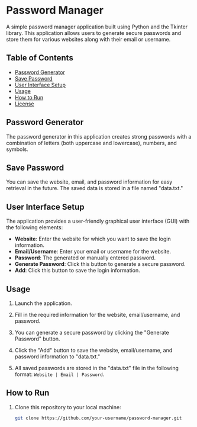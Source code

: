 # Password Manager

A simple password manager application built using Python and the Tkinter library. This application allows users to generate secure passwords and store them for various websites along with their email or username.

## Table of Contents

- [Password Generator](#password-generator)
- [Save Password](#save-password)
- [User Interface Setup](#user-interface-setup)
- [Usage](#usage)
- [How to Run](#how-to-run)
- [License](#license)

## Password Generator

The password generator in this application creates strong passwords with a combination of letters (both uppercase and lowercase), numbers, and symbols.

## Save Password

You can save the website, email, and password information for easy retrieval in the future. The saved data is stored in a file named "data.txt."

## User Interface Setup

The application provides a user-friendly graphical user interface (GUI) with the following elements:

- **Website**: Enter the website for which you want to save the login information.
- **Email/Username**: Enter your email or username for the website.
- **Password**: The generated or manually entered password.
- **Generate Password**: Click this button to generate a secure password.
- **Add**: Click this button to save the login information.

## Usage

1. Launch the application.

2. Fill in the required information for the website, email/username, and password.

3. You can generate a secure password by clicking the "Generate Password" button.

4. Click the "Add" button to save the website, email/username, and password information to "data.txt."

5. All saved passwords are stored in the "data.txt" file in the following format: `Website | Email | Password`.

## How to Run

1. Clone this repository to your local machine:

   ```bash
   git clone https://github.com/your-username/password-manager.git
